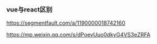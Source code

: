 ### vue与react区别

https://segmentfault.com/a/1190000018742160

https://mp.weixin.qq.com/s/dPoevUuo0dkyG4VS3eZRFA